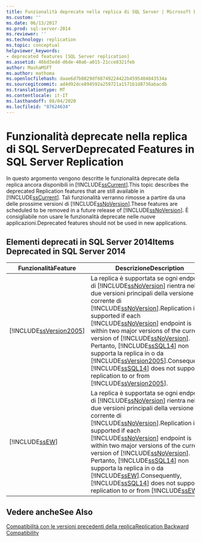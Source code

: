 ```yaml
---
title: Funzionalità deprecate nella replica di SQL Server | Microsoft Docs
ms.custom: ''
ms.date: 06/13/2017
ms.prod: sql-server-2014
ms.reviewer: ''
ms.technology: replication
ms.topic: conceptual
helpviewer_keywords:
- deprecated features [SQL Server replication]
ms.assetid: 46bd3edd-d6de-40a6-a015-21cce8321feb
author: MashaMSFT
ms.author: mathoma
ms.openlocfilehash: daae6d7b0829df68749224422b4595404843534a
ms.sourcegitcommit: ad4d92dce894592a259721a1571b1d8736abacdb
ms.translationtype: MT
ms.contentlocale: it-IT
ms.lasthandoff: 08/04/2020
ms.locfileid: "87624634"
---
```

# <a name="deprecated-features-in-sql-server-replication"></a><span data-ttu-id="fb62a-102">Funzionalità deprecate nella replica di SQL Server</span><span class="sxs-lookup"><span data-stu-id="fb62a-102">Deprecated Features in SQL Server Replication</span></span>
  <span data-ttu-id="fb62a-103">In questo argomento vengono descritte le funzionalità deprecate della replica ancora disponibili in [!INCLUDE[ssCurrent](../../includes/sscurrent-md.md)].</span><span class="sxs-lookup"><span data-stu-id="fb62a-103">This topic describes the deprecated Replication features that are still available in [!INCLUDE[ssCurrent](../../includes/sscurrent-md.md)].</span></span> <span data-ttu-id="fb62a-104">Tali funzionalità verranno rimosse a partire da una delle prossime versioni di [!INCLUDE[ssNoVersion](../../includes/ssnoversion-md.md)].</span><span class="sxs-lookup"><span data-stu-id="fb62a-104">These features are scheduled to be removed in a future release of [!INCLUDE[ssNoVersion](../../includes/ssnoversion-md.md)].</span></span> <span data-ttu-id="fb62a-105">È consigliabile non usare le funzionalità deprecate nelle nuove applicazioni.</span><span class="sxs-lookup"><span data-stu-id="fb62a-105">Deprecated features should not be used in new applications.</span></span>  
  
## <a name="items-deprecated-in-sql-server-2014"></a><span data-ttu-id="fb62a-106">Elementi deprecati in SQL Server 2014</span><span class="sxs-lookup"><span data-stu-id="fb62a-106">Items Deprecated in SQL Server 2014</span></span>  
  
|<span data-ttu-id="fb62a-107">Funzionalità</span><span class="sxs-lookup"><span data-stu-id="fb62a-107">Feature</span></span>|<span data-ttu-id="fb62a-108">Descrizione</span><span class="sxs-lookup"><span data-stu-id="fb62a-108">Description</span></span>|  
|-------------|-----------------|  
|[!INCLUDE[ssVersion2005](../../includes/ssversion2005-md.md)]|<span data-ttu-id="fb62a-109">La replica è supportata se ogni endpoint di [!INCLUDE[ssNoVersion](../../includes/ssnoversion-md.md)] rientra nelle due versioni principali della versione corrente di [!INCLUDE[ssNoVersion](../../includes/ssnoversion-md.md)].</span><span class="sxs-lookup"><span data-stu-id="fb62a-109">Replication is supported if each [!INCLUDE[ssNoVersion](../../includes/ssnoversion-md.md)] endpoint is within two major versions of the current version of [!INCLUDE[ssNoVersion](../../includes/ssnoversion-md.md)].</span></span> <span data-ttu-id="fb62a-110">Pertanto, [!INCLUDE[ssSQL14](../../includes/sssql14-md.md)] non supporta la replica in o da [!INCLUDE[ssVersion2005](../../includes/ssversion2005-md.md)].</span><span class="sxs-lookup"><span data-stu-id="fb62a-110">Consequently, [!INCLUDE[ssSQL14](../../includes/sssql14-md.md)] does not support replication to or from [!INCLUDE[ssVersion2005](../../includes/ssversion2005-md.md)].</span></span>|  
|[!INCLUDE[ssEW](../../includes/ssew-md.md)]|<span data-ttu-id="fb62a-111">La replica è supportata se ogni endpoint di [!INCLUDE[ssNoVersion](../../includes/ssnoversion-md.md)] rientra nelle due versioni principali della versione corrente di [!INCLUDE[ssNoVersion](../../includes/ssnoversion-md.md)].</span><span class="sxs-lookup"><span data-stu-id="fb62a-111">Replication is supported if each [!INCLUDE[ssNoVersion](../../includes/ssnoversion-md.md)] endpoint is within two major versions of the current version of [!INCLUDE[ssNoVersion](../../includes/ssnoversion-md.md)].</span></span> <span data-ttu-id="fb62a-112">Pertanto, [!INCLUDE[ssSQL14](../../includes/sssql14-md.md)] non supporta la replica in o da [!INCLUDE[ssEW](../../includes/ssew-md.md)].</span><span class="sxs-lookup"><span data-stu-id="fb62a-112">Consequently, [!INCLUDE[ssSQL14](../../includes/sssql14-md.md)] does not support replication to or from [!INCLUDE[ssEW](../../includes/ssew-md.md)].</span></span>|  
  
## <a name="see-also"></a><span data-ttu-id="fb62a-113">Vedere anche</span><span class="sxs-lookup"><span data-stu-id="fb62a-113">See Also</span></span>  
 [<span data-ttu-id="fb62a-114">Compatibilità con le versioni precedenti della replica</span><span class="sxs-lookup"><span data-stu-id="fb62a-114">Replication Backward Compatibility</span></span>](replication-backward-compatibility.md)  
  
  
